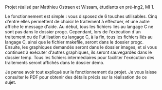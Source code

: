 Projet réalisé par Matthieu Ostraen et Wissam, étudiants en pré-ing2, MI 1.

Le fonctionnement est simple : vous disposez de 6 touches utilisables. Cinq d'entre elles permettent de choisir le traitement à effectuer, et une autre affiche le message d'aide. Au début, tous les fichiers liés au langage C ne sont pas dans le dossier progc. Cependant, lors de l'exécution d'un traitement ou de l'utilisation du langage C, à la fin, tous les fichiers liés au langage C, ainsi que le fichier makefile, seront dans le dossier progc. Ensuite, les graphiques demandés seront dans le dossier images, et si vous continuez à exécuter d'autres graphiques, ils seront sauvegardés dans le dossier temp. Tous les fichiers intermédiaires pour faciliter l'exécution des traitements seront affichés dans le dossier demo.

Je pense avoir tout expliqué sur le fonctionnement du projet. Je vous laisse consulter le PDF pour obtenir des détails précis sur la réalisation de ce sujet.
